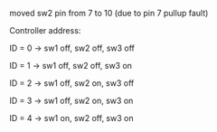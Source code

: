 moved sw2 pin from 7 to 10 (due to pin 7 pullup fault)

Controller address:

ID = 0 -> sw1 off, sw2 off, sw3 off

ID = 1 -> sw1 off, sw2 off, sw3 on

ID = 2 -> sw1 off, sw2 on,  sw3 off

ID = 3 -> sw1 off, sw2 on,  sw3 on

ID = 4 -> sw1 on,  sw2 off, sw3 on

